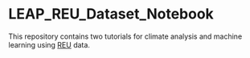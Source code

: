 # LEAP_REU_Dataset_Notebook

This repository contains two tutorials for climate analysis and machine learning using [REU](https://github.com/leap-stc/LEAP-bootcamps) data.
